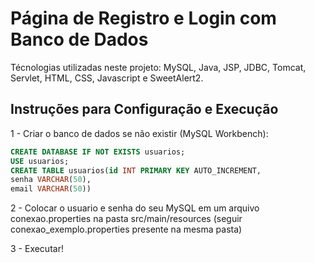 # Página de Registro e Login com Banco de Dados

Técnologias utilizadas neste projeto: MySQL, Java, JSP, JDBC, Tomcat, Servlet, HTML, CSS, Javascript e SweetAlert2.

## Instruções para Configuração e Execução

 1 - Criar o banco de dados se não existir (MySQL Workbench):

```sql
CREATE DATABASE IF NOT EXISTS usuarios;
USE usuarios;
CREATE TABLE usuarios(id INT PRIMARY KEY AUTO_INCREMENT,
senha VARCHAR(50),
email VARCHAR(50))
```

2 - Colocar o usuario e senha do seu MySQL em um arquivo conexao.properties na pasta src/main/resources (seguir conexao_exemplo.properties presente na mesma pasta)

3 - Executar!

